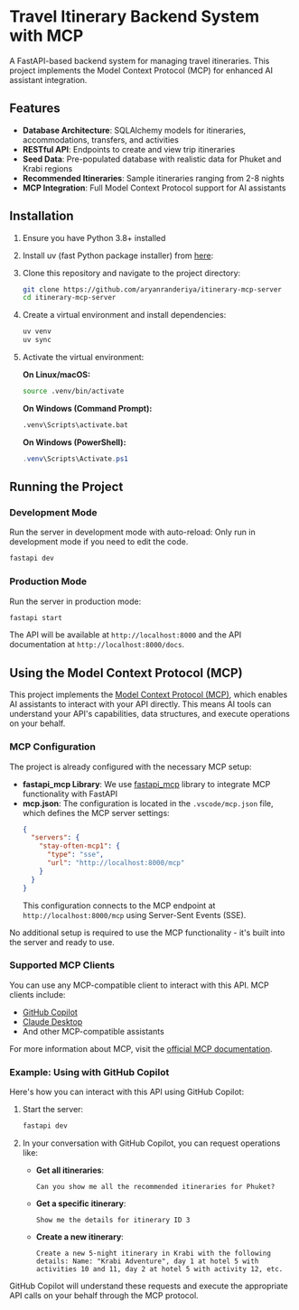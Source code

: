 # Travel Itinerary Backend System with MCP

A FastAPI-based backend system for managing travel itineraries. This project implements the Model Context Protocol (MCP) for enhanced AI assistant integration.

## Features

- **Database Architecture**: SQLAlchemy models for itineraries, accommodations, transfers, and activities
- **RESTful API**: Endpoints to create and view trip itineraries
- **Seed Data**: Pre-populated database with realistic data for Phuket and Krabi regions
- **Recommended Itineraries**: Sample itineraries ranging from 2-8 nights
- **MCP Integration**: Full Model Context Protocol support for AI assistants

## Installation

1. Ensure you have Python 3.8+ installed

2. Install uv (fast Python package installer) from [here](https://docs.astral.sh/uv/getting-started/installation/):

3. Clone this repository and navigate to the project directory:

   ```bash
   git clone https://github.com/aryanranderiya/itinerary-mcp-server
   cd itinerary-mcp-server
   ```

4. Create a virtual environment and install dependencies:

   ```bash
   uv venv
   uv sync
   ```

5. Activate the virtual environment:

   **On Linux/macOS:**

   ```bash
   source .venv/bin/activate
   ```

   **On Windows (Command Prompt):**

   ```cmd
   .venv\Scripts\activate.bat
   ```

   **On Windows (PowerShell):**

   ```powershell
   .venv\Scripts\Activate.ps1
   ```

## Running the Project

### Development Mode

Run the server in development mode with auto-reload:
Only run in development mode if you need to edit the code.

```bash
fastapi dev
```

### Production Mode

Run the server in production mode:

```bash
fastapi start
```

The API will be available at `http://localhost:8000` and the API documentation at `http://localhost:8000/docs`.

## Using the Model Context Protocol (MCP)

This project implements the [Model Context Protocol (MCP)](https://github.com/microsoft/model-context-protocol), which enables AI assistants to interact with your API directly. This means AI tools can understand your API's capabilities, data structures, and execute operations on your behalf.

### MCP Configuration

The project is already configured with the necessary MCP setup:

- **fastapi_mcp Library**: We use [fastapi_mcp](https://fastapi-mcp.tadata.com/) library to integrate MCP functionality with FastAPI
- **mcp.json**: The configuration is located in the `.vscode/mcp.json` file, which defines the MCP server settings:
  ```json
  {
    "servers": {
      "stay-often-mcp1": {
        "type": "sse",
        "url": "http://localhost:8000/mcp"
      }
    }
  }
  ```
  This configuration connects to the MCP endpoint at `http://localhost:8000/mcp` using Server-Sent Events (SSE).

No additional setup is required to use the MCP functionality - it's built into the server and ready to use.

### Supported MCP Clients

You can use any MCP-compatible client to interact with this API. MCP clients include:

- [GitHub Copilot](https://github.com/features/copilot)
- [Claude Desktop](https://claude.ai/download)
- And other MCP-compatible assistants

For more information about MCP, visit the [official MCP documentation](https://modelcontextprotocol.io/).

### Example: Using with GitHub Copilot

Here's how you can interact with this API using GitHub Copilot:

1. Start the server:

   ```bash
   fastapi dev
   ```

2. In your conversation with GitHub Copilot, you can request operations like:

   - **Get all itineraries**:

     ```
     Can you show me all the recommended itineraries for Phuket?
     ```

   - **Get a specific itinerary**:

     ```
     Show me the details for itinerary ID 3
     ```

   - **Create a new itinerary**:
     ```
     Create a new 5-night itinerary in Krabi with the following details: Name: "Krabi Adventure", day 1 at hotel 5 with activities 10 and 11, day 2 at hotel 5 with activity 12, etc.
     ```

GitHub Copilot will understand these requests and execute the appropriate API calls on your behalf through the MCP protocol.

